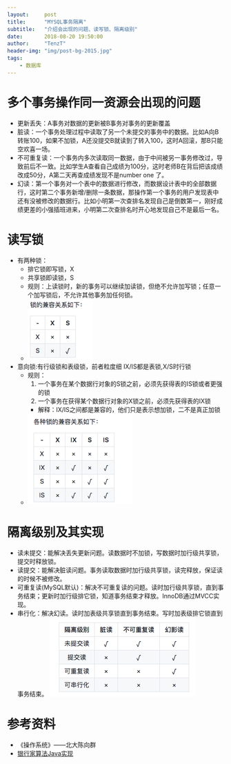 ```yaml
---
layout:     post
title:      "MYSQL事务隔离"
subtitle:   "介绍会出现的问题、读写锁、隔离级别"
date:       2018-08-20 19:50:00
author:     "TenzT"
header-img: "img/post-bg-2015.jpg"
tags:
	- 数据库
---
```


# 多个事务操作同一资源会出现的问题
- 更新丢失：A事务对数据的更新被B事务对事务的更新覆盖
- 脏读：一个事务处理过程中读取了另一个未提交的事务中的数据。比如A向B转账100，如果不加锁，A还没提交B就读到了转入100，这时A回滚，那B只能空欢喜一场。
- 不可重复读：一个事务内多次读取同一数据，由于中间被另一事务修改过，导致前后不一致。比如学生A查看自己成绩为100分，这时老师B在背后把该成绩改成50分，A第二天再查成绩发现不是number one 了。
- 幻读：第一个事务对一个表中的数据进行修改，而数据设计表中的全部数据行，这时第二个事务新增/删除一条数据，那操作第一个事务的用户发现表中还有没被修改的数据行。比如小明第一次查排名发现自己是倒数第一，刚好成绩更差的小强插班进来，小明第二次查排名时开心地发现自己不是最后一名。

# 读写锁
- 有两种锁：
	- 排它锁即写锁，X
	- 共享锁即读锁，S
	- 规则：上读锁时，新的事务可以继续加读锁，但绝不允许加写锁；任意一个加写锁后，不允许其他事务加任何锁。
	- ![](https://raw.githubusercontent.com/TenzT/TenzT.github.io/master/img_markdown/database/readwriteLock.png)
- 意向锁:有行级锁和表级锁，前者粒度细	IX/IS都是表锁,X/S时行锁
	- 规则：
		1. 一个事务在某个数据行对象的S锁之前，必须先获得表的IS锁或者更强的锁
		2. 一个事务在获得某个数据行对象的X锁之前，必须先获得表的IX锁
		- 解释：IX/IS之间都是兼容的，他们只是表示想加锁，二不是真正加锁
	- ![](https://raw.githubusercontent.com/TenzT/TenzT.github.io/master/img_markdown/database/IntentionLock.png)

# 隔离级别及其实现
- 读未提交：能解决丢失更新问题。读数据时不加锁，写数据时加行级共享锁，提交时释放锁。
- 读提交：能解决脏读问题。事务读取数据时加行级共享锁，读完释放，保证读的时候不被修改。
- 可重复读(MySQL默认)：解决不可重复读的问题。读时加行级共享锁，直到事务结束；更新时加行级排它锁，知道事务结束才释放。InnoDB通过MVCC实现。
- 串行化：解决幻读。读时加表级共享锁直到事务结束。写时加表级排它锁直到事务结束。
![](https://raw.githubusercontent.com/TenzT/TenzT.github.io/master/img_markdown/database/Block.png)

# 参考资料
- 《操作系统》——北大陈向群
- <a href=https://blog.csdn.net/u014634576/article/details/52600826>银行家算法Java实现</a>
